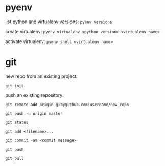 # pyenv

list python and virtualenv versions:
`pyenv versions`

create virtualenv:
`pyenv virtualenv <python version> <virtualenv name>`

activate virtualenv:
`pyenv shell <virtualenv name>`

# git

new repo from an existing project:

`git init`

push an existing repository:

`git remote add origin git@github.com:username/new_repo`

`git push -u origin master`



`git status`

`git add <filename>...`

`git commit -am <commit message>`

`git push`

`git pull`
